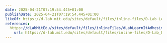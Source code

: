 ```yaml
---
date: 2025-04-21T07:19:54.445+01:00
publishDate: 2025-04-21T07:19:54.445+01:00
likeOf: https://d-lab.mit.edu/sites/default/files/inline-files/D-Lab_Learn-It_Adhesives_Jul13.pdf
references:
  https://dLabMitEdu/sites/default/files/inlineFiles/dLabLearnItAdhesivesJul13Pdf:
    url: https://d-lab.mit.edu/sites/default/files/inline-files/D-Lab_Learn-It_Adhesives_Jul13.pdf
---
```

